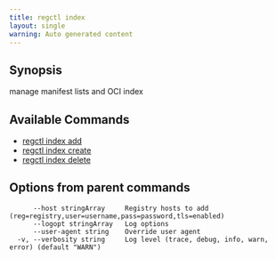 ```yaml
---
title: regctl index
layout: single
warning: Auto generated content
---
```


## Synopsis

manage manifest lists and OCI index

## Available Commands

- [regctl index add](./add)
- [regctl index create](./create)
- [regctl index delete](./delete)

## Options from parent commands

```text
      --host stringArray     Registry hosts to add (reg=registry,user=username,pass=password,tls=enabled)
      --logopt stringArray   Log options
      --user-agent string    Override user agent
  -v, --verbosity string     Log level (trace, debug, info, warn, error) (default "WARN")
```
